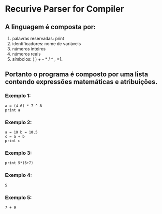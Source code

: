 # Recurive Parser for Compiler

## A linguagem é composta por:

1. palavras reservadas: print
2. identificadores: nome de variáveis
3. números inteiros
4. números reais
5. símbolos: (  )  +  -  *  /  ^ ,  =1.

## Portanto o programa é composto por uma lista contendo expressões matemáticas e atribuições. 

### Exemplo 1: 
```
a = (4-6) * 7 ^ 8
print a
```
### Exemplo 2: 
```
a = 10 b = 10,5
c = a + b
print c
```
### Exemplo 3: 
```
print 5*(5+7)
```
### Exemplo 4: 
```
5
```
### Exemplo 5:
```
7 + 9
```
